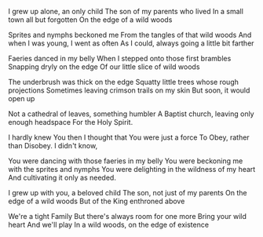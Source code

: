 I grew up alone, an only child
The son of my parents who lived
In a small town all but forgotten
On the edge of a wild woods

Sprites and nymphs beckoned me
From the tangles of that wild woods
And when I was young, I went as often
As I could, always going a little bit farther

Faeries danced in my belly
When I stepped onto those first brambles
Snapping dryly on the edge
Of our little slice of wild woods

The underbrush was thick on the edge
Squatty little trees whose rough projections
Sometimes leaving crimson trails on my skin
But soon, it would open up

Not a cathedral of leaves, something humbler
A Baptist church, leaving only enough headspace
For the Holy Spirit.

I hardly knew You then
I thought that You were just a force
To Obey, rather than Disobey.
I didn't know,

You were dancing with those faeries in my belly
You were beckoning me with the sprites and nymphs
You were delighting in the wildness of my heart
And cultivating it only as needed.

I grew up with you, a beloved child
The son, not just of my parents
On the edge of a wild woods
But of the King enthroned above

We're a tight Family
But there's always room for one more
Bring your wild heart
And we'll play
In a wild woods, on the edge
of existence
